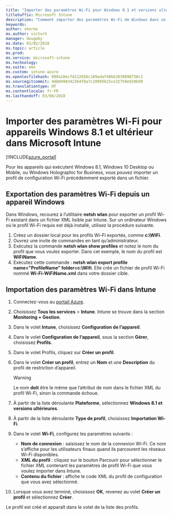 ```yaml
---
title: "Importer des paramètres Wi-Fi pour Windows 8.1 et versions ultérieures"
titleSuffix: Microsoft Intune
description: "Comment importer des paramètres Wi-Fi de Windows dans un profil Wi-Fi Intune."
keywords: 
author: vhorne
ms.author: victorh
manager: dougeby
ms.date: 03/02/2018
ms.topic: article
ms.prod: 
ms.service: microsoft-intune
ms.technology: 
ms.suite: ems
ms.custom: intune-azure
ms.openlocfilehash: 890a10ecf4212656c189adaf46bb2839898758c1
ms.sourcegitcommit: 4db0498342364f8a7c28995b15ce32759e920b99
ms.translationtype: HT
ms.contentlocale: fr-FR
ms.lasthandoff: 03/08/2018
---
```

# <a name="import-wi-fi-settings-for-windows-81-and-later-devices-in-microsoft-intune"></a>Importer des paramètres Wi-Fi pour appareils Windows 8.1 et ultérieur dans Microsoft Intune

[!INCLUDE[azure_portal](./includes/azure_portal.md)]

Pour les appareils qui exécutent Windows 8.1, Windows 10 Desktop ou Mobile, ou Windows Holographic for Business, vous pouvez importer un profil de configuration Wi-Fi précédemment exporté dans un fichier.

## <a name="export-wi-fi-settings-from-a-windows-device"></a>Exportation des paramètres Wi-Fi depuis un appareil Windows

Dans Windows, recourez à l’utilitaire **netsh wlan** pour exporter un profil Wi-Fi existant dans un fichier XML lisible par Intune. Sur un ordinateur Windows où le profil Wi-Fi requis est déjà installé, utilisez la procédure suivante.
1. Créez un dossier local pour les profils Wi-Fi exportés, comme **c:\WiFi**.
1. Ouvrez une invite de commandes en tant qu’administrateur.
1. Exécutez la commande **netsh wlan show profiles** et notez le nom du profil que vous voulez exporter. Dans cet exemple, le nom du profil est **WiFiName**.
1. Exécutez cette commande : **netsh wlan export profile name="ProfileName" folder=c:\Wifi**. Elle crée un fichier de profil Wi-Fi nommé **Wi-Fi-WiFiName.xml** dans votre dossier cible.

## <a name="import-the-wi-fi-settings-into-intune"></a>Importation des paramètres Wi-Fi dans Intune

1. Connectez-vous au [portail Azure](https://portal.azure.com).
2. Choisissez **Tous les services** > **Intune**. Intune se trouve dans la section **Monitoring + Gestion**.
3. Dans le volet **Intune**, choisissez **Configuration de l’appareil**.
4. Dans le volet **Configuration de l’appareil**, sous la section **Gérer**, choisissez **Profils**.
5. Dans le volet Profils, cliquez sur **Créer un profil**.
6. Dans le volet **Créer un profil**, entrez un **Nom** et une **Description** du profil de restriction d’appareil.


   > [!WARNING]
   > Le nom **doit** être le même que l’attribut de nom dans le fichier XML du profil Wi-Fi, sinon la commande échoue.

7. À partir de la liste déroulante **Plateforme**, sélectionnez **Windows 8.1 et versions ultérieures**.
8. À partir de la liste déroulante **Type de profil**, choisissez **Importation Wi-Fi**.
9. Dans le volet **Wi-Fi**, configurez les paramètres suivants :
    - **Nom de connexion** : saisissez le nom de la connexion Wi-Fi. Ce nom s’affiche pour les utilisateurs finaux quand ils parcourent les réseaux Wi-Fi disponibles.
    - **XML du profil** : cliquez sur le bouton Parcourir pour sélectionner le fichier XML contenant les paramètres de profil Wi-Fi que vous voulez importer dans Intune.
    - **Contenu du fichier** : affiche le code XML du profil de configuration que vous avez sélectionné.
10. Lorsque vous avez terminé, choisissez **OK**, revenez au volet **Créer un profil** et sélectionnez **Créer**.

Le profil est créé et apparaît dans le volet de la liste des profils.
